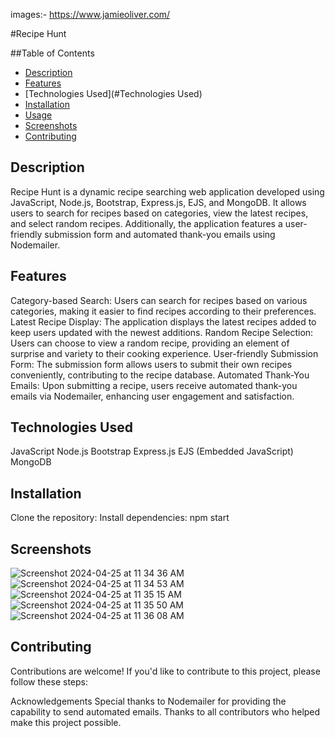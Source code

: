images:- https://www.jamieoliver.com/

#Recipe Hunt

##Table of Contents
- [Description](#Description)
- [Features](#Features)
- [Technologies Used](#Technologies Used)
- [Installation](#Installation)
- [Usage](#Usage)
- [Screenshots](#Screenshots)
- [Contributing](#Contributing)


## Description
 Recipe Hunt is a dynamic recipe searching web application developed using JavaScript, Node.js, Bootstrap, Express.js, EJS, and MongoDB. It allows users to search for recipes based on categories, view the latest recipes, and select random recipes. Additionally, the application features a user-friendly submission form and automated thank-you emails using Nodemailer.

## Features
Category-based Search: Users can search for recipes based on various categories, making it easier to find recipes according to their preferences.
Latest Recipe Display: The application displays the latest recipes added to keep users updated with the newest additions.
Random Recipe Selection: Users can choose to view a random recipe, providing an element of surprise and variety to their cooking experience.
User-friendly Submission Form: The submission form allows users to submit their own recipes conveniently, contributing to the recipe database.
Automated Thank-You Emails: Upon submitting a recipe, users receive automated thank-you emails via Nodemailer, enhancing user engagement and satisfaction.

## Technologies Used
JavaScript
Node.js
Bootstrap
Express.js
EJS (Embedded JavaScript)
MongoDB

## Installation
  Clone the repository:
  Install dependencies:
      npm start

## Screenshots
![Screenshot 2024-04-25 at 11 34 36 AM](https://github.com/Sukesh-Hegde/recipeHunt/assets/128299015/6a05491d-15b2-4168-bf46-a2347898b88e)
![Screenshot 2024-04-25 at 11 34 53 AM](https://github.com/Sukesh-Hegde/recipeHunt/assets/128299015/e49d68e7-5220-4eda-8385-aa6f8090fb6a)
![Screenshot 2024-04-25 at 11 35 15 AM](https://github.com/Sukesh-Hegde/recipeHunt/assets/128299015/876d6a20-1ba8-4088-9ade-4a54e5069f25)
![Screenshot 2024-04-25 at 11 35 50 AM](https://github.com/Sukesh-Hegde/recipeHunt/assets/128299015/16d9c05c-3ec8-491f-aa3f-a2e310d07619)
![Screenshot 2024-04-25 at 11 36 08 AM](https://github.com/Sukesh-Hegde/recipeHunt/assets/128299015/69958ecc-7d72-4c7c-9388-bc4ba01fb438)


## Contributing
Contributions are welcome! If you'd like to contribute to this project, please follow these steps:


Acknowledgements
Special thanks to Nodemailer for providing the capability to send automated emails.
Thanks to all contributors who helped make this project possible.

